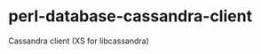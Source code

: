 perl-database-cassandra-client
==============================

Cassandra client (XS for libcassandra)
